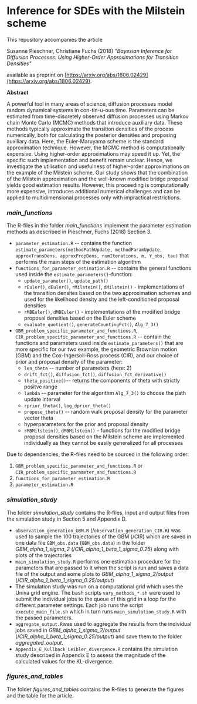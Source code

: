 # Inference for SDEs with the Milstein scheme
This repository accompanies the article 

Susanne Pieschner, Christiane Fuchs (2018) *"Bayesian Inference for Diffusion Processes: Using Higher-Order Approximations for Transition Densities"* 

available as preprint on [https://arxiv.org/abs/1806.02429](https://arxiv.org/abs/1806.02429).

**Abstract**

A powerful tool in many areas of science, diffusion processes model random dynamical systems in con\-tin\-u\-ous time. Parameters can be estimated from time-discretely observed diffusion processes using Markov chain Monte Carlo (MCMC) methods that introduce auxiliary data. These methods typically approximate the transition densities of the process numerically, both for calculating the posterior densities and proposing auxiliary data. Here, the Euler-Maruyama scheme is the standard approximation technique. However, the MCMC method is computationally expensive. Using higher-order approximations may speed it up. Yet, the specific such implementation and benefit remain unclear. Hence, we investigate the utilisation and usefulness of higher-order approximations on the example of the Milstein scheme. Our study shows that the combination of the Milstein approximation and the well-known modified bridge proposal yields good estimation results. However, this proceeding is computationally more expensive, introduces additional numerical challenges and can be applied to multidimensional processes only with impractical restrictions.


### *main_functions*
The R-files in the folder *main_functions* implement the parameter estimation methods as described in Pieschner, Fuchs (2018) Section 3.

* `parameter_estimation.R` -- contains the function `estimate_parameters(methodPathUpdate, methodParamUpdate, approxTransDens, approxPropDens, numIterations, m, Y_obs, tau)` that performs the main steps of the estimation algorithm
* `functions_for_parameter_estimation.R` -- contains the general functions used inside the `estimate_parameters()`-function:
    + `update_parameter()`, `update_path()`
    + `rEuler()`, `dEuler()`, `rMilstein()`, `dMilstein()` - implementations of the transition densites based on the two approximation schemes and used for the likelihood density and the left-conditioned proposal densities
    + `rMBEuler()`, `dMBEuler()`  - implementations of the modified bridge proposal densities based on the Euler scheme
    + `evaluate_quotient()`, `generateCountingFct()`, `Alg_7_3()`
* `GBM_problem_specific_parameter_and_functions.R`, `CIR_problem_specific_parameter_and_functions.R` -- contain the functions and parameters used inside `estimate_parameters()` that are more specific for our two example, the geometric Brownian motion (GBM) and the Cox-Ingersoll-Ross process (CIR), and our choice of prior and proposal density of the parameter:
    + `len_theta` -- number of parameters (here: 2)
    + `drift_fct()`, `diffusion_fct()`, `diffusion_fct_derivative()`
    + `theta_positive()`-- returns the components of theta with strictly positve range
    + `lambda` -- parameter for the algorithm `Alg_7_3()` to choose the path update interval
    + `rprior_theta()`, `log_dprior_theta()`
    + `propose_theta()` -- random walk proposal density for the parameter vector theta
    + hyperparameters for the prior and proposal density
    + `rMBMilstein()`, `dMBMilstein()` -  functions for the modified bridge proposal densities based on the Milstein scheme are implemented individually as they cannot be easily generalized for all processes

Due to dependencies, the R-files need to be sourced in the following order:

1. `GBM_problem_specific_parameter_and_functions.R` or `CIR_problem_specific_parameter_and_functions.R`
2. `functions_for_parameter_estimation.R`
3. `parameter_estimation.R`

### *simulation_study*
The folder *simulation_study* contains the R-files, input and output files from the simulation study in Section 5 and Appendix D.

* `observation_generation_GBM.R` (/`observation_generation_CIR.R`) was used to sample the 100 trajectories of the GBM (/CIR) which are saved in one data file `GBM_obs.data` (`GBM_obs.data`) in the folder *GBM_alpha_1_sigma_2* (/*CIR_alpha_1_beta_1_sigma_0.25*) along with plots of the trajectories
* `main_simulation_study.R` performs one estimation procedure for the parameters that are passed to it when the script is run and saves a data file of the output and some plots to *GBM_alpha_1_sigma_2/output* (/*CIR_alpha_1_beta_1_sigma_0.25/output*)
* The simulation study was run on a computational grid which uses the Univa grid engine. The bash scripts `vary_methods_*.sh` were used to submit the individual jobs to the queue of this grid in a loop for the different parameter settings. Each job runs the script `execute_main_file.sh` which in turn runs `main_simulation_study.R` with the passed parameters.
* `aggregate_output.R`was used to aggregate the results from the individual jobs saved in *GBM_alpha_1_sigma_2/output* (/*CIR_alpha_1_beta_1_sigma_0.25/output*) and save them to the folder *aggregated_output*.
* `Appendix_E_Kullback_Leibler_divergence.R` contains the simulation study described in Appendix E to assess the magnitude of the calculated values for the KL-divergence.

### *figures\_and\_tables*
The folder *figures\_and\_tables* contains the R-files to generate the figures and the table for the article.
